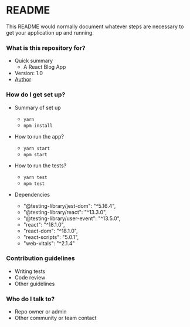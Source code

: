 # README

This README would normally document whatever steps are necessary to get your application up and running.

### What is this repository for?

- Quick summary
  - A React Blog App
- Version: 1.0
- [Author](https://www.linkedin.com/in/felipenavaslederhos)

### How do I get set up?

- Summary of set up

  - `yarn`
  - `npm install`

- How to run the app?

  - `yarn start`
  - `npm start`

- How to run the tests?

  - `yarn test`
  - `npm test`

- Dependencies
    - "@testing-library/jest-dom": "^5.16.4",
    - "@testing-library/react": "^13.3.0",
    - "@testing-library/user-event": "^13.5.0",
    - "react": "^18.1.0",
    - "react-dom": "^18.1.0",
    - "react-scripts": "5.0.1",
    - "web-vitals": "^2.1.4"

### Contribution guidelines

- Writing tests
- Code review
- Other guidelines

### Who do I talk to?

- Repo owner or admin
- Other community or team contact
